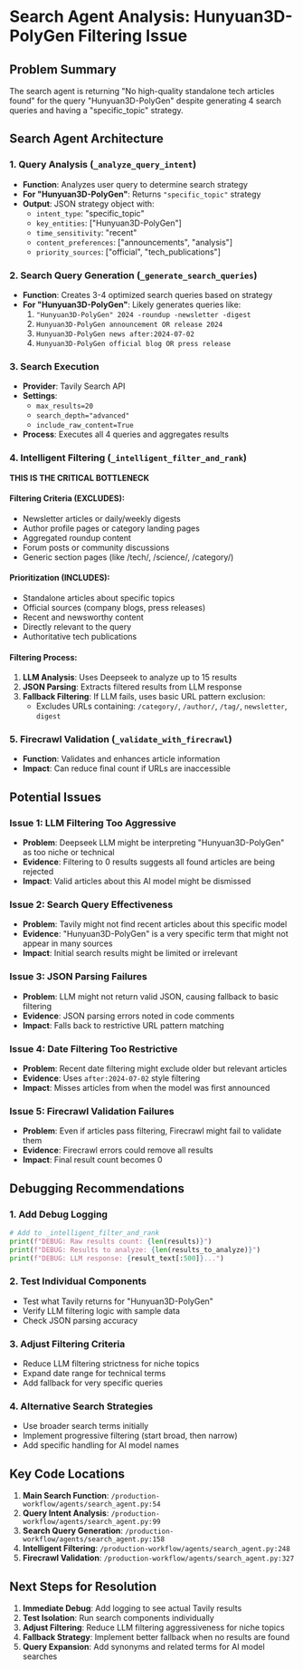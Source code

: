 # Search Agent Analysis: Hunyuan3D-PolyGen Filtering Issue

## Problem Summary
The search agent is returning "No high-quality standalone tech articles found" for the query "Hunyuan3D-PolyGen" despite generating 4 search queries and having a "specific_topic" strategy.

## Search Agent Architecture

### 1. Query Analysis (`_analyze_query_intent`)
- **Function**: Analyzes user query to determine search strategy
- **For "Hunyuan3D-PolyGen"**: Returns `"specific_topic"` strategy
- **Output**: JSON strategy object with:
  - `intent_type`: "specific_topic"
  - `key_entities`: ["Hunyuan3D-PolyGen"]
  - `time_sensitivity`: "recent"
  - `content_preferences`: ["announcements", "analysis"]
  - `priority_sources`: ["official", "tech_publications"]

### 2. Search Query Generation (`_generate_search_queries`)
- **Function**: Creates 3-4 optimized search queries based on strategy
- **For "Hunyuan3D-PolyGen"**: Likely generates queries like:
  1. `"Hunyuan3D-PolyGen" 2024 -roundup -newsletter -digest`
  2. `Hunyuan3D-PolyGen announcement OR release 2024`
  3. `Hunyuan3D-PolyGen news after:2024-07-02`
  4. `Hunyuan3D-PolyGen official blog OR press release`

### 3. Search Execution
- **Provider**: Tavily Search API
- **Settings**: 
  - `max_results=20`
  - `search_depth="advanced"`
  - `include_raw_content=True`
- **Process**: Executes all 4 queries and aggregates results

### 4. Intelligent Filtering (`_intelligent_filter_and_rank`)
**THIS IS THE CRITICAL BOTTLENECK**

#### Filtering Criteria (EXCLUDES):
- Newsletter articles or daily/weekly digests
- Author profile pages or category landing pages  
- Aggregated roundup content
- Forum posts or community discussions
- Generic section pages (like /tech/, /science/, /category/)

#### Prioritization (INCLUDES):
- Standalone articles about specific topics
- Official sources (company blogs, press releases)
- Recent and newsworthy content
- Directly relevant to the query
- Authoritative tech publications

#### Filtering Process:
1. **LLM Analysis**: Uses Deepseek to analyze up to 15 results
2. **JSON Parsing**: Extracts filtered results from LLM response
3. **Fallback Filtering**: If LLM fails, uses basic URL pattern exclusion:
   - Excludes URLs containing: `/category/`, `/author/`, `/tag/`, `newsletter`, `digest`

### 5. Firecrawl Validation (`_validate_with_firecrawl`)
- **Function**: Validates and enhances article information
- **Impact**: Can reduce final count if URLs are inaccessible

## Potential Issues

### Issue 1: LLM Filtering Too Aggressive
- **Problem**: Deepseek LLM might be interpreting "Hunyuan3D-PolyGen" as too niche or technical
- **Evidence**: Filtering to 0 results suggests all found articles are being rejected
- **Impact**: Valid articles about this AI model might be dismissed

### Issue 2: Search Query Effectiveness
- **Problem**: Tavily might not find recent articles about this specific model
- **Evidence**: "Hunyuan3D-PolyGen" is a very specific term that might not appear in many sources
- **Impact**: Initial search results might be limited or irrelevant

### Issue 3: JSON Parsing Failures
- **Problem**: LLM might not return valid JSON, causing fallback to basic filtering
- **Evidence**: JSON parsing errors noted in code comments
- **Impact**: Falls back to restrictive URL pattern matching

### Issue 4: Date Filtering Too Restrictive
- **Problem**: Recent date filtering might exclude older but relevant articles
- **Evidence**: Uses `after:2024-07-02` style filtering
- **Impact**: Misses articles from when the model was first announced

### Issue 5: Firecrawl Validation Failures
- **Problem**: Even if articles pass filtering, Firecrawl might fail to validate them
- **Evidence**: Firecrawl errors could remove all results
- **Impact**: Final result count becomes 0

## Debugging Recommendations

### 1. Add Debug Logging
```python
# Add to _intelligent_filter_and_rank
print(f"DEBUG: Raw results count: {len(results)}")
print(f"DEBUG: Results to analyze: {len(results_to_analyze)}")
print(f"DEBUG: LLM response: {result_text[:500]}...")
```

### 2. Test Individual Components
- Test what Tavily returns for "Hunyuan3D-PolyGen"
- Verify LLM filtering logic with sample data
- Check JSON parsing accuracy

### 3. Adjust Filtering Criteria
- Reduce LLM filtering strictness for niche topics
- Expand date range for technical terms
- Add fallback for very specific queries

### 4. Alternative Search Strategies
- Use broader search terms initially
- Implement progressive filtering (start broad, then narrow)
- Add specific handling for AI model names

## Key Code Locations

1. **Main Search Function**: `/production-workflow/agents/search_agent.py:54`
2. **Query Intent Analysis**: `/production-workflow/agents/search_agent.py:99`
3. **Search Query Generation**: `/production-workflow/agents/search_agent.py:158`
4. **Intelligent Filtering**: `/production-workflow/agents/search_agent.py:248`
5. **Firecrawl Validation**: `/production-workflow/agents/search_agent.py:327`

## Next Steps for Resolution

1. **Immediate Debug**: Add logging to see actual Tavily results
2. **Test Isolation**: Run search components individually
3. **Adjust Filtering**: Reduce LLM filtering aggressiveness for niche topics
4. **Fallback Strategy**: Implement better fallback when no results are found
5. **Query Expansion**: Add synonyms and related terms for AI model searches